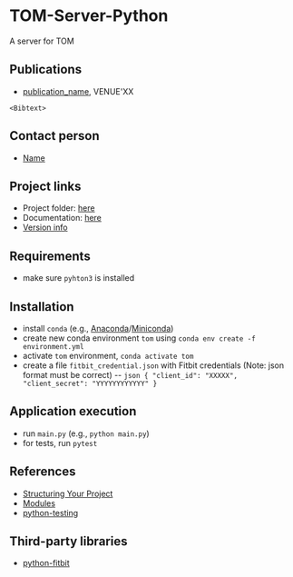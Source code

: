 # TOM-Server-Python
A server for TOM

## Publications
- [publication_name](publication_link), VENUE'XX
```
<Bibtext>

```

## Contact person
- [Name](personal_website)


## Project links
- Project folder: [here](project_link)
- Documentation: [here](guide_link)
- [Version info](VERSION.md)


## Requirements
- make sure `pyhton3` is installed


## Installation
- install `conda` (e.g., [Anaconda](https://docs.anaconda.com/anaconda/install/)/[Miniconda](https://docs.conda.io/en/latest/miniconda.html))
- create new conda environment `tom` using `conda env create -f environment.yml`
- activate `tom` environment, `conda activate tom`
- create a file `fitbit_credential.json` with Fitbit credentials (Note: json format must be correct)
-- ```json
      {
      "client_id": "XXXXX",
      "client_secret": "YYYYYYYYYYYY"
      }
      ```


## Application execution 
- run `main.py` (e.g., `python main.py`)
- for tests, run `pytest`


## References
- [Structuring Your Project](https://docs.python-guide.org/writing/structure/)
- [Modules](https://docs.python.org/3/tutorial/modules.html#packages)
- [python-testing](https://realpython.com/python-testing/)


## Third-party libraries
- [python-fitbit](https://github.com/orcasgit/python-fitbit)


